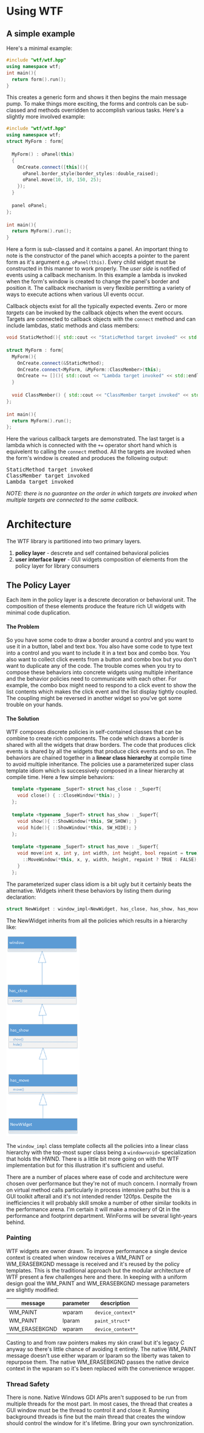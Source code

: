 # Using WTF

## A simple example

Here's a minimal example:

~~~cpp
#include "wtf/wtf.hpp"
using namespace wtf;
int main(){
  return form().run();
}
~~~



This creates a generic form and shows it then begins the main message pump. To make things more exciting, the forms and controls can be sub-classed and methods overridden to accomplish various tasks.  Here's a slightly more involved example:

~~~cpp
#include "wtf/wtf.hpp"
using namespace wtf;
struct MyForm : form{

  MyForm() : oPanel(this)
  {
    OnCreate.connect([this](){ 
      oPanel.border_style(border_styles::double_raised);
      oPanel.move(10, 10, 150, 25);
    });
  }

  panel oPanel;
};

int main(){
  return MyForm().run();
}

~~~

Here a form is sub-classed and it contains a panel. An important thing to note is the constructor of the panel which accepts a pointer to the parent form as it's argument e.g. `oPanel(this)`. Every child widget must be constructed in this manner to work properly. The _user side_ is notified of events using a callback mechanism. In this example a lambda is invoked when the form's window is created to change the panel's border and position it.  The callback mechanism is very flexible permitting a variety of ways to execute actions when various UI events occur.

Callback objects exist for all the typically expected events. Zero or more _targets_ can be invoked by the callback objects when the event occurs. Targets are connected to callback objects with the `connect` method and can include lambdas, static methods and class members:

~~~cpp
void StaticMethod(){ std::cout << "StaticMethod target invoked" << std::endl; }

struct MyForm : form{
  MyForm(){
    OnCreate.connect(&StaticMethod);
    OnCreate.connect<MyForm, &MyForm::ClassMember>(this);
    OnCreate += [](){ std::cout << "Lambda target invoked" << std::endl; };
  }

  void ClassMember() { std::cout << "ClassMember target invoked" << std::endl; }
};

int main(){ 
  return MyForm().run(); 
};
~~~

Here the various callback targets are demonstrated. The last target is a lambda which is connected with the `+=` operator short hand which is equivelent to calling the `connect` method. All the targets are invoked when the form's window is created and produces the following output:
<pre>
StaticMethod target invoked
ClassMember target invoked
Lambda target invoked
</pre>
*NOTE: there is no guarantee on the order in which targets are invoked when multiple targets are connected to the same callback.*

# Architecture
The WTF library is partitioned into two primary layers.
1. __policy layer__ - descrete and self contained behavioral policies 
2. __user interface layer__ - GUI widgets composition of elements from the policy layer for library consumers

## The Policy Layer
Each item in the policy layer is a descrete decoration or behavioral unit. The composition of these elements produce the feature rich UI widgets with minimal code duplication.

#### The Problem
So you have some code to draw a border around a control and you want to use it in a button, label and text box. You also have some code to type text into a control and you want to include it in a text box and combo box. You also want to collect click events from a button and combo box but you don't want to duplicate any of the code. The trouble comes when you try to compose these behaviors into concrete widgets using multiple inheritance and the behavior policies need to communicate with each other.  For example, the combo box might need to respond to a click event to show the list contents which makes the click event and the list display tightly coupled. The coupling might be reversed in another widget so you've got some trouble on your hands.

#### The Solution
WTF composes discrete policies in self-contained classes that can be combine to create rich components. The code which draws a border is shared with all the widgets that draw borders.  The code that produces click events is shared by all the widgets that produce click events and so on. The behaviors are chained together in a __linear class hierarchy__ at compile time to avoid multiple inheritance.  The policies use a parameterized super class template idiom which is successively composed in a linear hierarchy at compile time. Here a few simple behaviors:

~~~cpp
  template <typename _SuperT> struct has_close : _SuperT{
    void close() { ::CloseWindow(*this); }
  };

  template <typename _SuperT> struct has_show : _SuperT{
    void show(){ ::ShowWindow(*this, SW_SHOW); }
    void hide(){ ::ShowWindow(*this, SW_HIDE); }
  };
  
  template <typename _SuperT> struct has_move : _SuperT{
    void move(int x, int y, int width, int height, bool repaint = true){
      ::MoveWindow(*this, x, y, width, height, repaint ? TRUE : FALSE);
    }
  };
~~~

The parameterized super class idiom is a bit ugly but it certainly beats the alternative. Widgets inherit these behaviors by listing them during declaration:

~~~cpp
struct NewWidget : window_impl<NewWidget, has_close, has_show, has_move>...
~~~
The NewWidget inherits from all the policies which results in a hierarchy like:

![class hierarchy](docs/images/example_hierarchy_1.png)

The `window_impl` class template collects all the policies into a linear class hierarchy with the top-most super class being a `window<void>` specialization that holds the HWND. There is a little bit more going on with the WTF implementation but for this illustration it's sufficient and useful. 

There are a number of places where ease of code and architecture were chosen over performance but they're not of much concern.  I normally frown on virtual method calls particularly in process intensive paths but this is a GUI toolkit afterall and it's not intended render 120fps. Despite the inefficiencies it will probably skill smoke a number of other similar toolkits in the performance arena. I'm certain it will make a mockery of Qt in the performance and footprint department.  WinForms will be several light-years behind.



### Painting
WTF widgets are owner drawn. To improve performance a single device context is created when window receives a WM_PAINT or WM_ERASEBKGND message is received and it's reused by the policy templates. This is the traditional approach but the modular architecture of WTF present a few challenges here and there. In keeping with a uniform design goal the WM_PAINT and WM_ERASEBKGND message parameters are slightly modified:

|  message  |  parameter  |  description  |
|-----------|-------------|---------------|
| WM_PAINT | wparam | `device_context*`|
| WM_PAINT | lparam | `paint_struct*` |
| WM_ERASEBKGND | wparam |`device_context*`|

Casting to and from raw pointers makes my skin crawl but it's legacy C anyway so there's little chance of avoiding it entirely. The native WM_PAINT message doesn't use either wparam or lparam so the liberty was taken to repurpose them. The native WM_ERASEBKGND passes the native device context in the wparam so it's been replaced with the convenience wrapper.

### Thread Safety
There is none. Native Windows GDI APIs aren't supposed to be run from multiple threads for the most part. In most cases, the thread that creates a GUI window must be the thread to control it and close it. Running background threads is fine but the main thread that creates the window should control the window for it's lifetime.  Bring your own synchronization.
